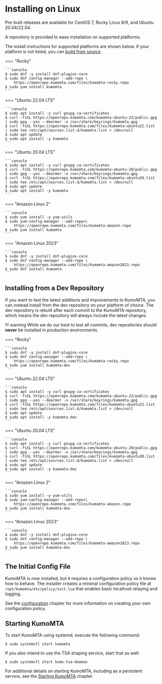 # Installing on Linux

Pre-built releases are available for CentOS 7, Rocky Linux 8/9, and Ubuntu 20.04/22.04.

A repository is provided to ease installation on supported platforms.

The install instructions for supported platforms are shown below. If your platform is not listed, you can [build from source](source.md).

=== "Rocky"

    ```console
    $ sudo dnf -y install dnf-plugins-core
    $ sudo dnf config-manager --add-repo \
        https://openrepo.kumomta.com/files/kumomta-rocky.repo
    $ sudo yum install kumomta
    ```

=== "Ubuntu 22.04 LTS"

    ```console
    $ sudo apt install -y curl gnupg ca-certificates
    $ curl -fsSL https://openrepo.kumomta.com/kumomta-ubuntu-22/public.gpg | sudo gpg --yes --dearmor -o /usr/share/keyrings/kumomta.gpg
    $ curl -fsSL https://openrepo.kumomta.com/files/kumomta-ubuntu22.list | sudo tee /etc/apt/sources.list.d/kumomta.list > /dev/null
    $ sudo apt update
    $ sudo apt install -y kumomta
    ```

=== "Ubuntu 20.04 LTS"

    ```console
    $ sudo apt install -y curl gnupg ca-certificates
    $ curl -fsSL https://openrepo.kumomta.com/kumomta-ubuntu-20/public.gpg | sudo gpg --yes --dearmor -o /usr/share/keyrings/kumomta.gpg
    $ curl -fsSL https://openrepo.kumomta.com/files/kumomta-ubuntu20.list | sudo tee /etc/apt/sources.list.d/kumomta.list > /dev/null
    $ sudo apt update
    $ sudo apt install -y kumomta
    ```

=== "Amazon Linux 2"

    ```console
    $ sudo yum install -y yum-utils
    $ sudo yum-config-manager --add-repo=\
        https://openrepo.kumomta.com/files/kumomta-amazon.repo
    $ sudo yum install kumomta
    ```

=== "Amazon Linux 2023"

    ```console
    $ sudo dnf -y install dnf-plugins-core
    $ sudo dnf config-manager --add-repo \
        https://openrepo.kumomta.com/files/kumomta-amazon2023.repo
    $ sudo dnf install kumomta
    ```

## Installing from a Dev Repository

If you want to test the latest additions and improvements to KumoMTA, you can instead install from the dev repository on your platform of choice. The dev repository is rebuilt after each commit to the KumoMTA repository, which means the dev repository will always include the latest changes.

!!! warning
    While we do our best to test all commits, dev repositories should **never** be installed in production environments.

=== "Rocky"

    ```console
    $ sudo dnf -y install dnf-plugins-core
    $ sudo dnf config-manager --add-repo \
        https://openrepo.kumomta.com/files/kumomta-rocky.repo
    $ sudo yum install kumomta-dev
    ```

=== "Ubuntu 22.04 LTS"

    ```console
    $ sudo apt install -y curl gnupg ca-certificates
    $ curl -fsSL https://openrepo.kumomta.com/kumomta-ubuntu-22/public.gpg | sudo gpg --yes --dearmor -o /usr/share/keyrings/kumomta.gpg
    $ curl -fsSL https://openrepo.kumomta.com/files/kumomta-ubuntu22.list | sudo tee /etc/apt/sources.list.d/kumomta.list > /dev/null
    $ sudo apt update
    $ sudo apt install -y kumomta-dev
    ```

=== "Ubuntu 20.04 LTS"

    ```console
    $ sudo apt install -y curl gnupg ca-certificates
    $ curl -fsSL https://openrepo.kumomta.com/kumomta-ubuntu-20/public.gpg | sudo gpg --yes --dearmor -o /usr/share/keyrings/kumomta.gpg
    $ curl -fsSL https://openrepo.kumomta.com/files/kumomta-ubuntu20.list | sudo tee /etc/apt/sources.list.d/kumomta.list > /dev/null
    $ sudo apt update
    $ sudo apt install -y kumomta-dev
    ```

=== "Amazon Linux 2"

    ```console
    $ sudo yum install -y yum-utils
    $ sudo yum-config-manager --add-repo=\
        https://openrepo.kumomta.com/files/kumomta-amazon.repo
    $ sudo yum install kumomta-dev
    ```

=== "Amazon Linux 2023"

    ```console
    $ sudo dnf -y install dnf-plugins-core
    $ sudo dnf config-manager --add-repo \
        https://openrepo.kumomta.com/files/kumomta-amazon2023.repo
    $ sudo yum install kumomta-dev
    ```

## The Initial Config File

KumoMTA is now installed, but it requires a configuration policy so it knows how to behave. The installer creates a minimal configuration policy file at `/opt/kumomta/etc/policy/init.lua` that enables basic localhost relaying and logging.

See the [configuration](../configuration/concepts.md) chapter for more information on creating your own configuration policy.

## Starting KumoMTA

To start KumoMTA using systemd, execute the following command:

```console
$ sudo systemctl start kumomta
```

If you also intend to use the TSA shaping service, start that as well:

```console
$ sudo systemctl start kumo-tsa-daemon
```

For additional details on starting KumoMTA, including as a persistent service, see the [Starting KumoMTA](../operation/starting.md) chapter.
